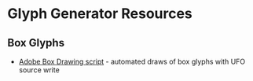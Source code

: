 # Glyph Generator Resources

## Box Glyphs

- [Adobe Box Drawing script](https://github.com/adobe-type-tools/box-drawing/blob/master/boxDrawing.py) - automated draws of box glyphs with UFO source write